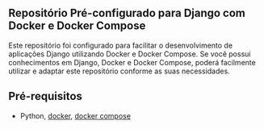 ## Repositório Pré-configurado para Django com Docker e Docker Compose

Este repositório foi configurado para facilitar o desenvolvimento de aplicações Django utilizando Docker e Docker Compose. Se você possui conhecimentos em Django, Docker e Docker Compose, poderá facilmente utilizar e adaptar este repositório conforme as suas necessidades.

## Pré-requisitos

- Python, [docker](https://docs.docker.com/get-docker/), [docker compose](https://docs.docker.com/compose/install/)
